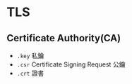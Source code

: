 # TLS

## Certificate Authority(CA)

- `.key` 私鑰
- `.csr` Certificate Signing Request 公鑰
- `.crt` 證書

